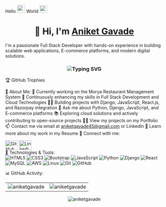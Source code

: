 Hello <img src="https://media.giphy.com/media/hvRJCLFzcasrR4ia7z/giphy.gif" width="25"> World <img src="https://github.com/TheDudeThatCode/TheDudeThatCode/blob/master/Assets/Earth.gif" width="24">
<h1 align="center">👋 Hi, I'm <a href="https://www.linkedin.com/in/aniket-gavade-fullstackdeveloper/" target="_blank">Aniket Gavade</a></h1>
I'm a passionate Full Stack Developer with hands-on experience in building scalable web applications, E-commerce platforms, and modern digital solutions.

<h3 align="center"><img src="https://readme-typing-svg.herokuapp.com?font=Fira+Code&pause=1000&color=F76407&width=435&lines=Full+Stack+Developer;E-commerce+Platform+Creator;Cloud+Solutions+Explorer" alt="Typing SVG" /></h3>
🏆 GitHub Trophies

🚀 About Me:
🔭 Currently working on the Morya Restaurant Management System
🌱 Continuously enhancing my skills in Full Stack Development and Cloud Technologies
👨‍💻 Building projects with Django, JavaScript, React.js, and Razorpay integration
💬 Ask me about Python, Django, JavaScript, and E-commerce platforms
📚 Exploring cloud solutions and actively contributing to open-source projects
👨‍💻 View my projects on my Portfolio
📫 Contact me via email at aniketgavade45@gmail.com or LinkedIn
📄 Learn more about my work in my Resume
📲 Connect with me:
<div align="left"> <a href="https://github.com/aniketgavade" target="blank"><img align="center" src="https://raw.githubusercontent.com/rahuldkjain/github-profile-readme-generator/master/src/images/icons/Social/github.svg" alt="GitHub" height="30" width="40" /></a> <a href="https://linkedin.com/in/aniket-gavade-fullstackdeveloper" target="blank"><img align="center" src="https://raw.githubusercontent.com/rahuldkjain/github-profile-readme-generator/master/src/images/icons/Social/linked-in-alt.svg" alt="LinkedIn" height="30" width="40" /></a> </div>
🔧 Technologies & Tools:

<div align="left">
  <img src="https://img.shields.io/badge/HTML5-%23E34F26.svg?&style=for-the-badge&logo=html5&logoColor=white" alt="HTML5"/>
  <img src="https://img.shields.io/badge/CSS3-%231572B6.svg?&style=for-the-badge&logo=css3&logoColor=white" alt="CSS3"/>
  <img src="https://img.shields.io/badge/Bootstrap-%23563D7C.svg?&style=for-the-badge&logo=bootstrap&logoColor=white" alt="Bootstrap"/>
  <img src="https://img.shields.io/badge/JavaScript-%23F7DF1E.svg?&style=for-the-badge&logo=javascript&logoColor=black" alt="JavaScript"/>
  <img src="https://img.shields.io/badge/Python-%233776AB.svg?&style=for-the-badge&logo=python&logoColor=white" alt="Python"/>
  <img src="https://img.shields.io/badge/Django-%23092E20.svg?&style=for-the-badge&logo=django&logoColor=white" alt="Django"/>
  <img src="https://img.shields.io/badge/React-%2361DAFB.svg?&style=for-the-badge&logo=react&logoColor=black" alt="React"/>
  <img src="https://img.shields.io/badge/MySQL-%234479A1.svg?&style=for-the-badge&logo=mysql&logoColor=white" alt="MySQL"/>
  <img src="https://img.shields.io/badge/AWS-%23232F3E.svg?&style=for-the-badge&logo=amazon-aws&logoColor=white" alt="AWS"/>
  <img src="https://img.shields.io/badge/Linux-%23FCC624.svg?&style=for-the-badge&logo=linux&logoColor=black" alt="Linux"/>
  <img src="https://img.shields.io/badge/Git-%23F05032.svg?&style=for-the-badge&logo=git&logoColor=white" alt="Git"/>
  <img src="https://img.shields.io/badge/GitHub-%23181717.svg?&style=for-the-badge&logo=github&logoColor=white" alt="GitHub"/>
</div>


📊 GitHub Activity:
<table> <tr> <td><img src="https://github-readme-stats.vercel.app/api?username=aniketgavade&show_icons=true&theme=chartreuse-dark&locale=en" alt="aniketgavade" /></td> <td><img src="https://github-readme-stats.vercel.app/api/top-langs?username=aniketgavade&show_icons=true&theme=chartreuse-dark&locale=en&layout=compact" alt="aniketgavade" /></td> </tr> </table> <div align="center"> <p><img align="center" src="https://github-readme-streak-stats.herokuapp.com/?user=aniketgavade&theme=chartreuse-dark" alt="aniketgavade" /></p> </div>
